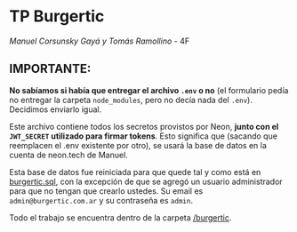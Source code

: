 # TP Burgertic
*Manuel Corsunsky Gayá y Tomás Ramollino* - 4F

## IMPORTANTE:
**No sabíamos si había que entregar el archivo `.env` o no** (el formulario pedía no entregar la carpeta `node_modules`, pero no decía nada del `.env`). Decidimos enviarlo igual.

Este archivo contiene todos los secretos provistos por Neon, **junto con el `JWT_SECRET` utilizado para firmar tokens**. Esto significa que (sacando que reemplacen el .env existente por otro), se usará la base de datos en la cuenta de neon.tech de Manuel. 

Esta base de datos fue reiniciada para que quede tal y como está en  [burgertic.sql](/burgertic/burgertic.sql), con la excepción de que se agregó un usuario administrador para que no tengan que crearlo ustedes. Su email es `admin@burgertic.com.ar` y su contraseña es `admin`.

Todo el trabajo se encuentra dentro de la carpeta [/burgertic](/burgertic/).